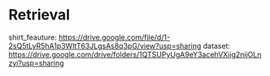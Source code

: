 # Retrieval
shirt_feauture:
https://drive.google.com/file/d/1-2sQ5tLyR5hA1p3WltT63JLgsAs8q3pG/view?usp=sharing
dataset:
https://drive.google.com/drive/folders/1QTSUPyUgA9eY3acehVXiig2nijOLnzyi?usp=sharing

